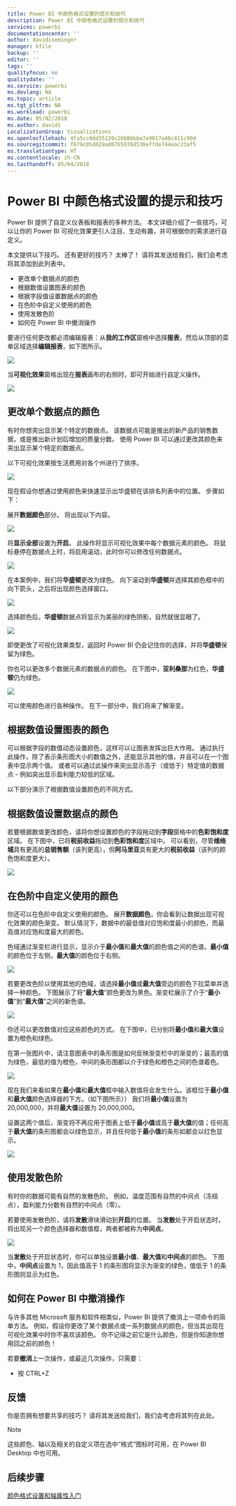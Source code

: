 ```yaml
---
title: Power BI 中颜色格式设置的提示和技巧
description: Power BI 中颜色格式设置的提示和技巧
services: powerbi
documentationcenter: ''
author: davidiseminger
manager: kfile
backup: ''
editor: ''
tags: ''
qualityfocus: no
qualitydate: ''
ms.service: powerbi
ms.devlang: NA
ms.topic: article
ms.tgt_pltfrm: NA
ms.workload: powerbi
ms.date: 05/02/2018
ms.author: davidi
LocalizationGroup: Visualizations
ms.openlocfilehash: 4fa5cc0dd35139c26686bbe7a9017a48c411c90d
ms.sourcegitcommit: f679c05d029ad0765976d530effde744eac23af5
ms.translationtype: HT
ms.contentlocale: zh-CN
ms.lasthandoff: 05/04/2018
---
```

# <a name="tips-and-tricks-for-color-formatting-in-power-bi"></a>Power BI 中颜色格式设置的提示和技巧
Power BI 提供了自定义仪表板和报表的多种方法。 本文详细介绍了一些技巧，可以让你的 Power BI 可视化效果更引人注目、生动有趣，并可根据你的需求进行自定义。

本文提供以下技巧。 还有更好的技巧？ 太棒了！ 请将其发送给我们，我们会考虑将其添加到此列表中。

* 更改单个数据点的颜色
* 根据数值设置图表的颜色
* 根据字段值设置数据点的颜色
* 在色阶中自定义使用的颜色
* 使用发散色阶
* 如何在 Power BI 中撤消操作

要进行任何更改都必须编辑报表：从**我的工作区**窗格中选择**报表**，然后从顶部的菜单区域选择**编辑报表**，如下图所示。

![](media/service-tips-and-tricks-for-color-formatting/tipstrickscolor_1.png)

当**可视化效果**窗格出现在**报表**画布的右侧时，即可开始进行自定义操作。

![](media/service-tips-and-tricks-for-color-formatting/tipstrickscolor_2.png)

## <a name="change-the-color-of-a-single-data-point"></a>更改单个数据点的颜色
有时你想突出显示某个特定的数据点。 该数据点可能是推出的新产品的销售数据，或是推出新计划后增加的质量分数。 使用 Power BI 可以通过更改其颜色来突出显示某个特定的数据点。

以下可视化效果按生活费用对各个州进行了排序。 

![](media/service-tips-and-tricks-for-color-formatting/tipstrickscolor_3.png)

现在假设你想通过使用颜色来快速显示出华盛顿在该排名列表中的位置。 步骤如下：

展开**数据颜色**部分。 将出现以下内容。

![](media/service-tips-and-tricks-for-color-formatting/tipstrickscolor_4.png)

将**显示全部**设置为**开启**。 此操作将显示可视化效果中每个数据元素的颜色。 将鼠标悬停在数据点上时，将启用滚动，此时你可以修改任何数据点。

![](media/service-tips-and-tricks-for-color-formatting/tipstrickscolor_5.png)

在本案例中，我们将**华盛顿**更改为绿色。 向下滚动到**华盛顿**并选择其颜色框中的向下箭头，之后将出现颜色选择窗口。

![](media/service-tips-and-tricks-for-color-formatting/tipstrickscolor_6.png)

选择颜色后，**华盛顿**数据点将显示为美丽的绿色阴影，自然就很显眼了。

![](media/service-tips-and-tricks-for-color-formatting/tipstrickscolor_7.png)

即使更改了可视化效果类型，返回时 Power BI 仍会记住你的选择，并将**华盛顿**保留为绿色。

你也可以更改多个数据元素的数据点的颜色。 在下图中，**亚利桑那**为红色，**华盛顿**仍为绿色。

![](media/service-tips-and-tricks-for-color-formatting/tipstrickscolor_8.png)

可以使用颜色进行各种操作。 在下一部分中，我们将来了解渐变。

## <a name="base-the-colors-of-a-chart-on-a-numeric-value"></a>根据数值设置图表的颜色
可以根据字段的数值动态设置颜色，这样可以让图表发挥出巨大作用。 通过执行此操作，除了表示条形图大小的数值之外，还能显示其他的值，并且可以在一个图表中显示两个值。 或者可以通过此操作来突出显示高于（或低于）特定值的数据点 - 例如突出显示盈利能力较低的区域。

以下部分演示了根据数值设置颜色的不同方式。

## <a name="base-the-color-of-data-points-on-a-value"></a>根据数值设置数据点的颜色
若要根据数值更改颜色，请将你想设置颜色的字段拖动到**字段**窗格中的**色彩饱和度**区域。 在下图中，已将**税前收益**拖动到**色彩饱和度**区域中。 可以看到，尽管**维络城**具有更高的**总销售额**（该列更高），但**阿马里亚**具有更大的**税前收益**（该列的颜色饱和度更大）。

![](media/service-tips-and-tricks-for-color-formatting/tipstrickscolor_9.png)

## <a name="customize-the-colors-used-in-the-color-scale"></a>在色阶中自定义使用的颜色
你还可以在色阶中自定义使用的颜色。 展开**数据颜色**，你会看到让数据出现可视化效果的颜色渐变。 默认情况下，数据中的最低值对应饱和度最小的颜色，而最高值对应饱和度最大的颜色。

色域通过渐变栏进行显示，显示介于**最小值**和**最大值**的颜色值之间的色谱。**最小值**的颜色位于左侧，**最大值**的颜色位于右侧。

![](media/service-tips-and-tricks-for-color-formatting/tipstrickscolor_10.png)

若要更改色阶以使用其他的色域，请选择**最小值**或**最大值**旁边的颜色下拉菜单并选择一种颜色。 下图展示了将“**最大值**”颜色更改为黑色。渐变栏展示了介于“**最小值**”到“**最大值**”之间的新色谱。

![](media/service-tips-and-tricks-for-color-formatting/tipstrickscolor_11.png)

你还可以更改数值对应这些颜色的方式。 在下图中，已分别将**最小值**和**最大值**设置为橙色和绿色。

在第一张图片中，请注意图表中的条形图是如何反映渐变栏中的渐变的；最高的值为绿色，最低的值为橙色，中间的条形图都以介于绿色和橙色之间的色谱着色。

![](media/service-tips-and-tricks-for-color-formatting/tipstrickscolor_12.png)

现在我们来看如果在**最小值**和**最大值**框中输入数值将会发生什么。该框位于**最小值**和**最大值**颜色选择器的下方。（如下图所示）） 我们将**最小值**设置为 20,000,000，并将**最大值**设置为 20,000,000。

设置这两个值后，渐变将不再应用于图表上低于**最小值**或高于**最大值**的值；任何高于**最大值**的条形图都会以绿色显示，并且任何低于**最小值**的条形如都会以红色显示。

![](media/service-tips-and-tricks-for-color-formatting/tipstrickscolor_13.png)

## <a name="use-diverging-color-scales"></a>使用发散色阶
有时你的数据可能有自然的发散色阶。 例如，温度范围有自然的中间点（冻结点），盈利能力分数有自然的中间点（零）。

若要使用发散色阶，请将**发散**滑块滑动到**开启**的位置。 当**发散**处于开启状态时，将出现另一个颜色选择器和数值框，两者都被称为**中间点**。

![](media/service-tips-and-tricks-for-color-formatting/tipstrickscolor_14.png)

当**发散**处于开启状态时，你可以单独设置**最小值**、**最大值**和**中间点**的颜色。 下图中，**中间点**设置为 1，因此值高于 1 的条形图将显示为渐变的绿色，值低于 1 的条形图则显示为红色。

## <a name="how-to-undo-in-power-bi"></a>如何在 Power BI 中撤消操作
与许多其他 Microsoft 服务和软件相类似，Power BI 提供了撤消上一项命令的简单方法。 例如，假设你更改了某个数据点或一系列数据点的颜色，但当其出现在可视化效果中时你不喜欢该颜色。 你不记得之前它是什么颜色，但是你知道你想用回之前的颜色！

若要**撤消**上一次操作，或最近几次操作，只需要：

- 按 CTRL+Z

## <a name="feedback"></a>反馈
你是否拥有想要共享的技巧？ 请将其发送给我们，我们会考虑将其列在此处。

>[!NOTE]
>这些颜色、轴以及相关的自定义项在选中“格式”图标时可用，在 Power BI Desktop 中也可用。

## <a name="next-steps"></a>后续步骤
[颜色格式设置和轴属性入门](service-getting-started-with-color-formatting-and-axis-properties.md)


